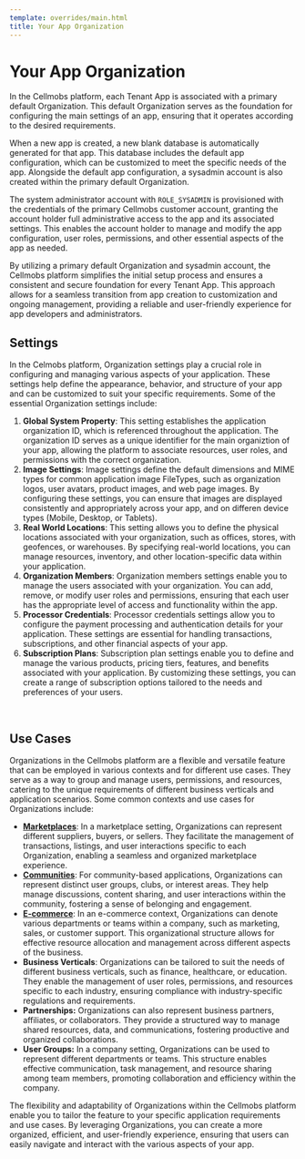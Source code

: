 ```yaml
---
template: overrides/main.html
title: Your App Organization
---
```


# Your App Organization

In the Cellmobs platform, each Tenant App is associated with a primary default Organization. This default Organization serves as the foundation for configuring the main settings of an app, ensuring that it operates according to the desired requirements.

When a new app is created, a new blank database is automatically generated for that app. This database includes the default app configuration, which can be customized to meet the specific needs of the app. Alongside the default app configuration, a sysadmin account is also created within the primary default Organization.

The system administrator account with `ROLE_SYSADMIN` is provisioned with the credentials of the primary Cellmobs customer account, granting the account holder full administrative access to the app and its associated settings. This enables the account holder to manage and modify the app configuration, user roles, permissions, and other essential aspects of the app as needed.

By utilizing a primary default Organization and sysadmin account, the Cellmobs platform simplifies the initial setup process and ensures a consistent and secure foundation for every Tenant App. This approach allows for a seamless transition from app creation to customization and ongoing management, providing a reliable and user-friendly experience for app developers and administrators.

## Settings 

In the Celmobs platform, Organization settings play a crucial role in configuring and managing various aspects of your application. These settings help define the appearance, behavior, and structure of your app and can be customized to suit your specific requirements. Some of the essential Organization settings include:

1. **Global System Property**: This setting establishes the application organization ID, which is referenced throughout the application. The organization ID serves as a unique identifier for the main organiztion of your app, allowing the platform to associate resources, user roles, and permissions with the correct organization.
2. **Image Settings**: Image settings define the default dimensions and MIME types for common application image FileTypes, such as organization logos, user avatars, product images, and web page images. By configuring these settings, you can ensure that images are displayed consistently and appropriately across your app, and on differen device types (Mobile, Desktop, or Tablets).
3. **Real World Locations**: This setting allows you to define the physical locations associated with your organization, such as offices, stores, with geofences, or warehouses. By specifying real-world locations, you can manage resources, inventory, and other location-specific data within your application.
4. **Organization Members**: Organization members settings enable you to manage the users associated with your organization. You can add, remove, or modify user roles and permissions, ensuring that each user has the appropriate level of access and functionality within the app.
5. **Processor Credentials**: Processor credentials settings allow you to configure the payment processing and authentication details for your application. These settings are essential for handling transactions, subscriptions, and other financial aspects of your app.
6. **Subscription Plans**: Subscription plan settings enable you to define and manage the various products, pricing tiers, features, and benefits associated with your application. By customizing these settings, you can create a range of subscription options tailored to the needs and preferences of your users.

<br>

## Use Cases 

Organizations in the Cellmobs platform are a flexible and versatile feature that can be employed in various contexts and for different use cases. They serve as a way to group and manage users, permissions, and resources, catering to the unique requirements of different business verticals and application scenarios. Some common contexts and use cases for Organizations include:

- **[Marketplaces](guide/marketplaces)**: In a marketplace setting, Organizations can represent different suppliers, buyers, or sellers. They facilitate the management of transactions, listings, and user interactions specific to each Organization, enabling a seamless and organized marketplace experience. 
- **[Communities](guide/communities)**: For community-based applications, Organizations can represent distinct user groups, clubs, or interest areas. They help manage discussions, content sharing, and user interactions within the community, fostering a sense of belonging and engagement.
- **[E-commerce](guide/e-commerce)**: In an e-commerce context, Organizations can denote various departments or teams within a company, such as marketing, sales, or customer support. This organizational structure allows for effective resource allocation and management across different aspects of the business.
- **Business Verticals**: Organizations can be tailored to suit the needs of different business verticals, such as finance, healthcare, or education. They enable the management of user roles, permissions, and resources specific to each industry, ensuring compliance with industry-specific regulations and requirements.
- **Partnerships:** Organizations can also represent business partners, affiliates, or collaborators. They provide a structured way to manage shared resources, data, and communications, fostering productive and organized collaborations.
- **User Groups:** In a company setting, Organizations can be used to represent different departments or teams. This structure enables effective communication, task management, and resource sharing among team members, promoting collaboration and efficiency within the company.

The flexibility and adaptability of Organizations within the Cellmobs platform enable you to tailor the feature to your specific application requirements and use cases. By leveraging Organizations, you can create a more organized, efficient, and user-friendly experience, ensuring that users can easily navigate and interact with the various aspects of your app.

<br><br>